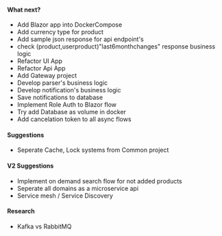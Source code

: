 #### What next?
* Add Blazor app into DockerCompose
* Add currency type for product
* Add sample json response for api endpoint's
* check (product,userproduct)"last6monthchanges" response business logic
* Refactor UI App
* Refactor Api App
* Add Gateway project
* Develop parser's business logic
* Develop notification's business logic
* Save notifications to database
* Implement Role Auth to Blazor flow 
* Try add Database as volume in docker 
* Add cancelation token to all async flows


#### Suggestions
* Seperate Cache, Lock systems from Common project


#### V2 Suggestions
* Implement on demand search flow for not added products
* Seperate all domains as a microservice api
* Service mesh / Service Discovery

#### Research
* Kafka vs RabbitMQ